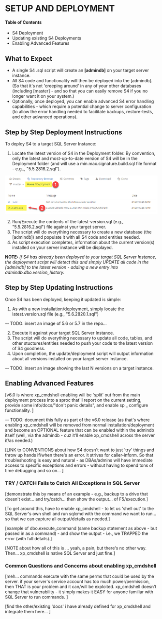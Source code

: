 ﻿# SETUP AND DEPLOYMENT


#### Table of Contents
- S4 Deployment
- Updating existing S4 Deployments
- Enabling Advanced Features

## What to Expect
- A single S4 .sql script will create an **[admindb]** on your target server instance. 
- All S4 code and functionality will then be deployed into the [admindb]. (So that it's not 'creeping around' in any of your other databases (including [master] - and so that you can easily remove S4 if you no longer want it on your system.)
- Optionally, once deployed, you can enable advanced S4 error handling capabilities - which require a potential change to server configuration (to allow the error handling needed to facilitate backups, restore-tests, and other advanced operations).

## Step by Step Deployment Instructions
To deploy S4 to a target SQL Server Instance:
1. Locate the latest version of S4 in the Deployment folder. By convention, only the latest and most-up-to-date version of S4 will be in the Deployment folder (and will use a min.max.signature.build.sql file format - e.g.., "5.5.2816.2.sql"). 

![](images/install_get_latest_file.gif)

2. Run/Execute the contents of the latest-version.sql (e.g., "5.5.2816.2.sql") file against your target server. 
3. The script will do everything necessary to create a new database (the [admindb]) and populate it with all S4 code and entities needed. 
4. As script execution completes, information about the current version(s) installed on your server instance will be displayed. 

**NOTE:** *If S4 has already been deployed to your target SQL Server Instance, the deployment script will detect this and simply UPDATE all code in the [admindb] to the latest version - adding a new entry into admindb.dbo.version_history.* 

## Step by Step Updating Instructions
Once S4 has been deployed, keeping it updated is simple: 
1. As with a new installation/deployment, simply locate the latest.version.sql file (e.g., "5.6.2820.1.sql")

-- TODO: insert an image of 5.6 or 5.7 in the repo... 

2. Execute it against your target SQL Server Instance. 
3. The script will do everything necessary to update all code, tables, and other stuctures/entities needed to push your code to the latest version of S4 goodness. 
4. Upon completion, the update/deployment script will output information about all versions installed on your target server instance.

-- TODO: insert an image showing the last N versions on a target instance.


## Enabling Advanced Features 
[v6.0 is where xp_cmdshell enabling will be 'split' out from the main deployment process into a sproc that'll report on the current setting, provide some info/docs/"don't panic details", and enable sp _ configure functionality. ]

-- TODO: document this fully as part of the v6.0 release (as that's where enabling xp_cmdshell will be removed from normal installation/deployment and become an OPTIONAL feature that can be enabled within the admindb itself (well, via the admindb - cuz it'll enable xp_cmdshell across the server if/as needed.)

[LINK to CONVENTIONS about how S4 doesn't want to just 'try' things and throw up hands if/when there's an error. it strives for caller-inform. So that troubleshooting is easy and natural - as DBAs/admins will have immediate access to specific exceptions and errors - without having to spend tons of time debugging and so on... ]

### TRY / CATCH Fails to Catch All Exceptions in SQL Server
[demonstrate this by means of an example - e.g., backup to a drive that doesn't exist... and try/catch... then show the output... of F5/execution.]

[To get around this, have to enable xp_cmdshell - to let us 'shell out' to the SQL Server's own shell and run sqlcmd with the command we want to run... so that we can capture all output/details as needed.] 

[example of dbo.execute_command (same backup statement as above - but passed in as a command) - and show the output - i.e., we TRAPPED the error (with full details).]

[NOTE about how all of this is ... yeah, a pain, but there's no other way. Then... xp_cmdshell is native SQL Server and just fine.]


### Common Questions and Concerns about enabling xp_cmdshell 
[meh... commands execute with the same perms that could be used by the server. if your server's service account has too much power/permission, then THAT is your problem and it can/will be exploited. xp_cmdshell doesn't change that vulnerability - it simply makes it EASY for anyone familiar with SQL Server to run commands. ]

[find the other/existing 'docs' i have already defined for xp_cmdshell and integrate them here... ]








